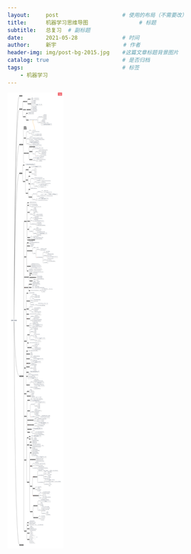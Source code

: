 ```yaml
---
layout:     post                    # 使用的布局（不需要改）
title:      机器学习思维导图  			    # 标题 		  
subtitle:   总复习  # 副标题
date:       2021-05-28              # 时间
author:     新宇                     # 作者
header-img: img/post-bg-2015.jpg    #这篇文章标题背景图片
catalog: true                       # 是否归档
tags:                               # 标签
    - 机器学习
---
```

![](https://raw.githubusercontent.com/duxinyu123/duxinyu123.github.io/master/img/ml-xmind.png)